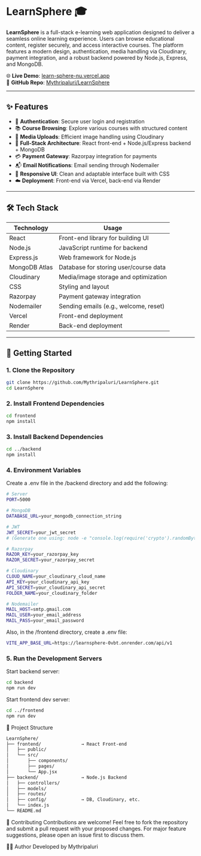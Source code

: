 # LearnSphere 🎓

**LearnSphere** is a full-stack e-learning web application designed to deliver a seamless online learning experience. Users can browse educational content, register securely, and access interactive courses. The platform features a modern design, authentication, media handling via Cloudinary, payment integration, and a robust backend powered by Node.js, Express, and MongoDB.

🌐 **Live Demo**: [learn-sphere-nu.vercel.app](https://learn-sphere-nu.vercel.app)  
📁 **GitHub Repo**: [Mythripaluri/LearnSphere](https://github.com/Mythripaluri/LearnSphere)

---

## ✨ Features

- 🔐 **Authentication**: Secure user login and registration  
- 📚 **Course Browsing**: Explore various courses with structured content  
- 🌆 **Media Uploads**: Efficient image handling using Cloudinary  
- 🧾 **Full-Stack Architecture**: React front-end + Node.js/Express backend + MongoDB  
- 💳 **Payment Gateway**: Razorpay integration for payments  
- 📬 **Email Notifications**: Email sending through Nodemailer  
- 📱 **Responsive UI**: Clean and adaptable interface built with CSS  
- ☁️ **Deployment**: Front-end via Vercel, back-end via Render  

---

## 🛠️ Tech Stack

| Technology     | Usage                                      |
|----------------|---------------------------------------------|
| React          | Front-end library for building UI          |
| Node.js        | JavaScript runtime for backend             |
| Express.js     | Web framework for Node.js                  |
| MongoDB Atlas  | Database for storing user/course data      |
| Cloudinary     | Media/image storage and optimization       |
| CSS            | Styling and layout                         |
| Razorpay       | Payment gateway integration                |
| Nodemailer     | Sending emails (e.g., welcome, reset)      |
| Vercel         | Front-end deployment                       |
| Render         | Back-end deployment                        |

---

## 🚀 Getting Started

### 1. Clone the Repository

```bash
git clone https://github.com/Mythripaluri/LearnSphere.git
cd LearnSphere
```

### 2. Install Frontend Dependencies

```bash
cd frontend
npm install
```

### 3. Install Backend Dependencies

```bash
cd ../backend
npm install
```

### 4. Environment Variables
Create a .env file in the /backend directory and add the following:

```bash
# Server
PORT=5000

# MongoDB
DATABASE_URL=your_mongodb_connection_string

# JWT
JWT_SECRET=your_jwt_secret
# (Generate one using: node -e "console.log(require('crypto').randomBytes(64).toString('hex'))")

# Razorpay
RAZOR_KEY=your_razorpay_key
RAZOR_SECRET=your_razorpay_secret

# Cloudinary
CLOUD_NAME=your_cloudinary_cloud_name
API_KEY=your_cloudinary_api_key
API_SECRET=your_cloudinary_api_secret
FOLDER_NAME=your_cloudinary_folder

# Nodemailer
MAIL_HOST=smtp.gmail.com
MAIL_USER=your_email_address
MAIL_PASS=your_email_password
```

Also, in the /frontend directory, create a .env file:
```bash
VITE_APP_BASE_URL=https://learnsphere-0vbt.onrender.com/api/v1
```

### 5. Run the Development Servers
Start backend server:
```bash
cd backend
npm run dev
```

Start frontend dev server:
```bash
cd ../frontend
npm run dev
```

🧩 Project Structure

```bash
LearnSphere/
├── frontend/               → React Front-end
│   ├── public/
│   └── src/
│       ├── components/
│       ├── pages/
│       └── App.jsx
├── backend/                → Node.js Backend
│   ├── controllers/
│   ├── models/
│   ├── routes/
│   ├── config/             → DB, Cloudinary, etc.
│   └── index.js
└── README.md
```

🙌 Contributing
Contributions are welcome!
Feel free to fork the repository and submit a pull request with your proposed changes.
For major feature suggestions, please open an issue first to discuss them.

👨‍💻 Author
Developed by Mythripaluri
